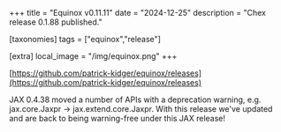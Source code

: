 +++
title = "Equinox v0.11.11"
date = "2024-12-25"
description = "Chex release 0.1.88 published."

[taxonomies]
tags = ["equinox","release"]

[extra]
local_image = "/img/equinox.png"
+++

[https://github.com/patrick-kidger/equinox/releases](https://github.com/patrick-kidger/equinox/releases)

JAX 0.4.38 moved a number of APIs with a deprecation warning, e.g. jax.core.Jaxpr -> jax.extend.core.Jaxpr. With this release we've updated and are back to being warning-free under this JAX release! 